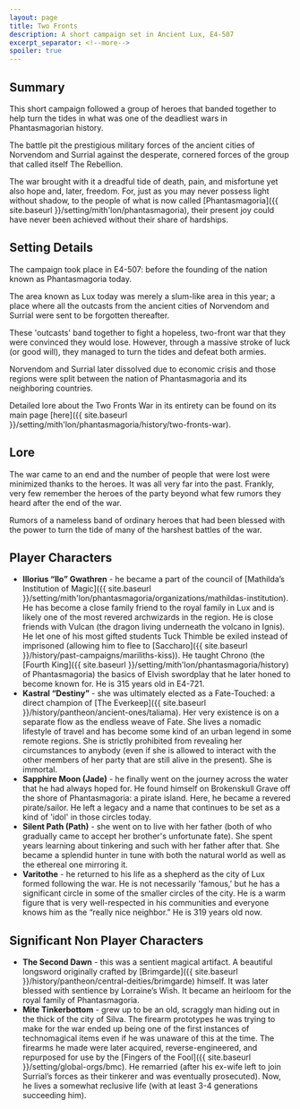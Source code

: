 ```yaml
---
layout: page
title: Two Fronts
description: A short campaign set in Ancient Lux, E4-507
excerpt_separator: <!--more-->
spoiler: true
---
```


## Summary

This short campaign followed a group of heroes that banded together to help turn the tides in what was one of the deadliest wars in Phantasmagorian history.

The battle pit the prestigious military forces of the ancient cities of Norvendom and Surrial against the desperate, cornered forces of the group that called itself The Rebellion.

<!--more-->

The war brought with it a dreadful tide of death, pain, and misfortune yet also hope and, later, freedom. For, just as you may never possess light without shadow, to the people of what is now called [Phantasmagoria]({{ site.baseurl }}/setting/mith'lon/phantasmagoria), their present joy could have never been achieved without their share of hardships.

## Setting Details

The campaign took place in E4-507: before the founding of the nation known as Phantasmagoria today.

The area known as Lux today was merely a slum-like area in this year; a place where all the outcasts from the ancient cities of Norvendom and Surrial were sent to be forgotten thereafter.

These 'outcasts' band together to fight a hopeless, two-front war that they were convinced they would lose. However, through a massive stroke of luck (or good will), they managed to turn the tides and defeat both armies.

Norvendom and Surrial later dissolved due to economic crisis and those regions were split between the nation of Phantasmagoria and its neighboring countries.

Detailed lore about the Two Fronts War in its entirety can be found on its main page [here]({{ site.baseurl }}/setting/mith'lon/phantasmagoria/history/two-fronts-war).

## Lore
The war came to an end and the number of people that were lost were minimized thanks to the heroes. It was all very far into the past. Frankly, very few remember the heroes of the party beyond what few rumors they heard after the end of the war.

Rumors of a nameless band of ordinary heroes that had been blessed with the power to turn the tide of many of the harshest battles of the war.

## Player Characters
- <strong>Illorius “Ilo” Gwathren</strong> - he became a part of the council of [Mathilda’s Institution of Magic]({{ site.baseurl }}/setting/mith'lon/phantasmagoria/organizations/mathildas-institution). He has become a close family friend to the royal family in Lux and is likely one of the most revered archwizards in the region. He is close friends with Vulcan (the dragon living underneath the volcano in Ignis). He let one of his most gifted students Tuck Thimble be exiled instead of imprisoned (allowing him to flee to [Saccharo]({{ site.baseurl }}/history/past-campaigns/mariliths-kiss)). He taught Chrono (the [Fourth King]({{ site.baseurl }}/setting/mith'lon/phantasmagoria/history) of Phantasmagoria) the basics of Elvish swordplay that he later honed to become known for. He is 315 years old in E4-721.
- <strong>Kastral “Destiny”</strong> - she was ultimately elected as a Fate-Touched: a direct champion of [The Everkeep]({{ site.baseurl }}/history/pantheon/ancient-ones/taliama). Her very existence is on a separate flow as the endless weave of Fate. She lives a nomadic lifestyle of travel and has become some kind of an urban legend in some remote regions. She is strictly prohibited from revealing her circumstances to anybody (even if she is allowed to interact with the other members of her party that are still alive in the present). She is immortal.
- <strong>Sapphire Moon (Jade)</strong> - he finally went on the journey across the water that he had always hoped for. He found himself on Brokenskull Grave off the shore of Phantasmagoria: a pirate island. Here, he became a revered pirate/sailor. He left a legacy and a name that continues to be set as a kind of 'idol' in those circles today.
- <strong>Silent Path (Path)</strong> - she went on to live with her father (both of who gradually came to accept her brother's unfortunate fate). She spent years learning about tinkering and such with her father after that. She became a splendid hunter in tune with both the natural world as well as the ethereal one mirroring it.
- <strong>Varitothe</strong> - he returned to his life as a shepherd as the city of Lux formed following the war. He is not necessarily 'famous,' but he has a significant circle in some of the smaller circles of the city. He is a warm figure that is very well-respected in his communities and everyone knows him as the “really nice neighbor.” He is 319 years old now.

## Significant Non Player Characters
- <strong>The Second Dawn</strong> - this was a sentient magical artifact. A beautiful longsword originally crafted by [Brimgarde]({{ site.baseurl }}/history/pantheon/central-deities/brimgarde) himself. It was later blessed with sentience by Lorraine’s Wish. It  became an heirloom for the royal family of Phantasmagoria.
- <strong>Mite Tinkerbottom</strong> - grew up to be an old, scraggly man hiding out in the thick of the city of Silva. The firearm prototypes he was trying to make for the war ended up being one of the first instances of technomagical items even if he was unaware of this at the time. The firearms he made were later acquired, reverse-engineered, and repurposed for use by the [Fingers of the Fool]({{ site.baseurl }}/setting/global-orgs/bmc). He remarried (after his ex-wife left to join Surrial’s forces as their tinkerer and was eventually prosecuted). Now, he lives a somewhat reclusive life (with at least 3-4 generations succeeding him).
